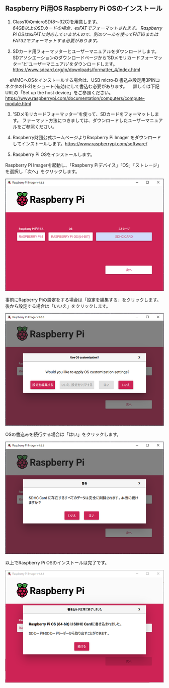 ## Raspberry Pi用OS Raspberry Pi OSのインストール

1) Class10のmicroSD(8～32G)を用意します。  
*64GB以上のSDカードの場合、exFATでフォーマットされます。
Raspberry Pi OSはexFATに対応していませんので、別のツールを使ってFAT16またはFAT32でフォーマットする必要があります。*

2) SDカード用フォーマッターとユーザーマニュアルをダウンロードします。  
SDアソシエーションのダウンロードページから'SDメモリカードフォーマッター'と'ユーザーマニュアル'をダウンロードします。
https://www.sdcard.org/jp/downloads/formatter_4/index.html

　eMMCへOSをインストールする場合は、USB micro-B 書込み設定用3PINコネクタの[1-2]をショート(有効)にして書込む必要があります。
　詳しくは下記URLの「Set up the host device」をご参照ください。
  https://www.raspberrypi.com/documentation/computers/compute-module.html

3) 'SDメモリカードフォーマッター'を使って、SDカードをフォーマットします。
ファーマット方法につきましては、ダウンロードしたユーザーマニュアルをご参照ください。

4) Raspberry財団公式ホームページよりRaspberry Pi Imager をダウンロードしてインストールします。https://www.raspberrypi.com/software/

5) Raspberry Pi OSをインストールします。
  

Raspberry Pi Imagerを起動し、「Raspberry Piデバイス」「OS」「ストレージ」を選択し「次へ」をクリックします。  

![RasPiInstall 01](/Image/RasPiImager_pic/RasPiInstall_01.png)  

事前にRapberry Piの設定をする場合は「設定を編集する」をクリックします。後から設定する場合は「いいえ」をクリックします。

![RasPiInstall 02](/Image/RasPiImager_pic/RasPiInstall_02.png)  

OSの書込みを続行する場合は「はい」をクリックします。  

![RasPiInstall 03](/Image/RasPiImager_pic/RasPiInstall_03.png)  

以上でRaspberry Pi OSのインストールは完了です。  

![RasPiInstall 04](/Image/RasPiImager_pic/RasPiInstall_04.png)
